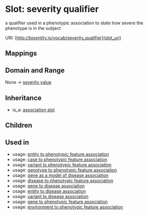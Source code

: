 # Slot: severity qualifier


a qualifier used in a phenotypic association to state how severe the phenotype is in the subject

URI: [http://bioentity.io/vocab/severity_qualifier](slot_uri)
## Mappings

## Domain and Range

None -> [severity value](SeverityValue.md)
## Inheritance

 *  is_a: [association slot](association_slot.md)
## Children

## Used in

 *  usage: [entity to phenotypic feature association](EntityToPhenotypicFeatureAssociation.md)
 *  usage: [case to phenotypic feature association](CaseToPhenotypicFeatureAssociation.md)
 *  usage: [variant to phenotypic feature association](VariantToPhenotypicFeatureAssociation.md)
 *  usage: [genotype to phenotypic feature association](GenotypeToPhenotypicFeatureAssociation.md)
 *  usage: [gene as a model of disease association](GeneAsAModelOfDiseaseAssociation.md)
 *  usage: [disease to phenotypic feature association](DiseaseToPhenotypicFeatureAssociation.md)
 *  usage: [gene to disease association](GeneToDiseaseAssociation.md)
 *  usage: [entity to disease association](EntityToDiseaseAssociation.md)
 *  usage: [variant to disease association](VariantToDiseaseAssociation.md)
 *  usage: [gene to phenotypic feature association](GeneToPhenotypicFeatureAssociation.md)
 *  usage: [environment to phenotypic feature association](EnvironmentToPhenotypicFeatureAssociation.md)

